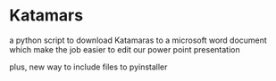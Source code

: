 # Katamars
a python script to download Katamaras to a microsoft word document which make the job easier to edit our power point presentation 

plus, new way to include files to pyinstaller
